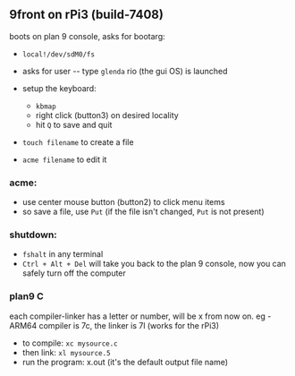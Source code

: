 ## 9front on rPi3 (build-7408)
boots on plan 9 console, asks for bootarg:
  - `local!/dev/sdM0/fs`
  - asks for user -- type `glenda`
rio (the gui OS) is launched

- setup the keyboard:
  + `kbmap`
  + right click (button3) on desired locality
  + hit `Q` to save and quit

- `touch filename` to create a file
- `acme filename` to edit it

### acme:
- use center mouse button (button2) to click menu items
- so save a file, use `Put` (if the file isn't changed, `Put` is not present)

### shutdown:
- `fshalt` in any terminal
- `Ctrl + Alt + Del` will take you back to the plan 9 console, now you can safely turn off the computer

### plan9 C
each compiler-linker has a letter or number, will be x from now on.
eg - ARM64 compiler is 7c, the linker is 7l (works for the rPi3)
- to compile: `xc mysource.c`
- then link: `xl mysource.5`
- run the program: x.out (it's the default output file name)
